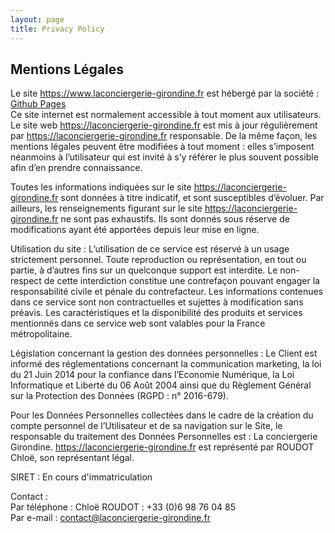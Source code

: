 ```yaml
---
layout: page
title: Privacy Policy
---
```

<div class="col-lg-12 text-center">
	<h2 class="section-heading text-uppercase">Mentions Légales</h2>
</div>


Le site https://www.laconciergerie-girondine.fr est hébergé par la société : [Github Pages](https://pages.github.com/)  
Ce site internet est normalement accessible à tout moment aux utilisateurs. Le site web  https://laconciergerie-girondine.fr est mis à jour régulièrement par  https://laconciergerie-girondine.fr responsable. De la même façon, les mentions légales peuvent être modifiées à tout moment : elles s’imposent néanmoins à l’utilisateur qui est invité à s’y référer le plus souvent possible afin d’en prendre connaissance.

Toutes les informations indiquées sur le site  https://laconciergerie-girondine.fr sont données à titre indicatif, et sont susceptibles d’évoluer. Par ailleurs, les renseignements figurant sur le site  https://laconciergerie-girondine.fr ne sont pas exhaustifs. Ils sont donnés sous réserve de modifications ayant été apportées depuis leur mise en ligne.

Utilisation du site : L’utilisation de ce service est réservé à un usage strictement personnel. Toute reproduction ou représentation, en tout ou partie, à d’autres fins sur un quelconque support est interdite. Le non-respect de cette interdiction constitue une contrefaçon pouvant engager la responsabilité civile et pénale du contrefacteur. Les informations contenues dans ce service sont non contractuelles et sujettes à modification sans préavis. Les caractéristiques et la disponibilité des produits et services mentionnés dans ce service web sont valables pour la France métropolitaine.

Législation concernant la gestion des données personnelles : Le Client est informé des réglementations concernant la communication marketing, la loi du 21 Juin 2014 pour la confiance dans l’Economie Numérique, la Loi Informatique et Liberté du 06 Août 2004 ainsi que du Règlement Général sur la Protection des Données (RGPD : n° 2016-679).

Pour les Données Personnelles collectées dans le cadre de la création du compte personnel de l’Utilisateur et de sa navigation sur le Site, le responsable du traitement des Données Personnelles est : La conciergerie Girondine. https://laconciergerie-girondine.fr est représenté par ROUDOT Chloë, son représentant légal.

SIRET : En cours d'immatriculation

Contact :  
Par téléphone : Chloë ROUDOT : +33 (0)6 98 76 04 85  
Par e-mail : [contact@laconciergerie-girondine.fr](mailto:contact@laconciergerie-girondine.fr)
